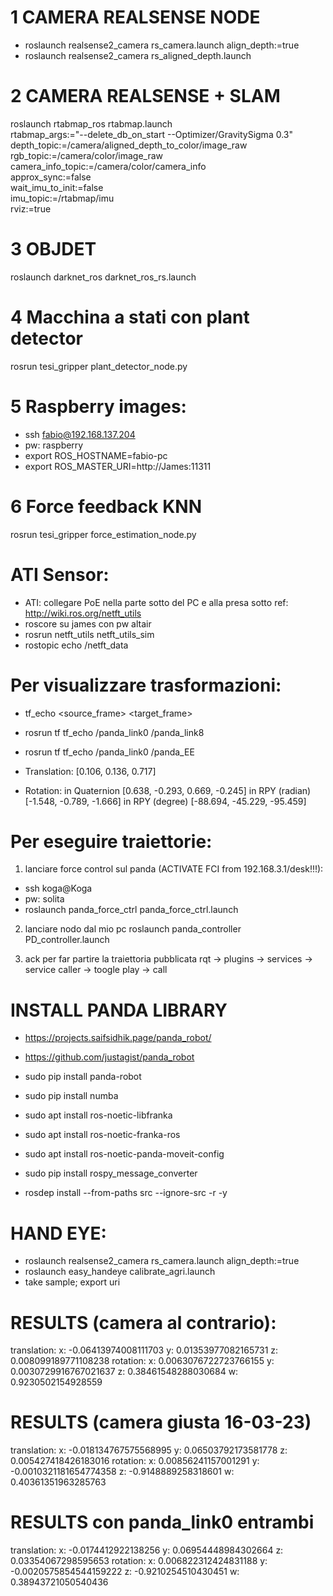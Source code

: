 # 1 CAMERA REALSENSE NODE
- roslaunch realsense2_camera rs_camera.launch align_depth:=true
- roslaunch realsense2_camera rs_aligned_depth.launch 

# 2 CAMERA REALSENSE + SLAM 
roslaunch rtabmap_ros rtabmap.launch \
    rtabmap_args:="--delete_db_on_start --Optimizer/GravitySigma 0.3" \
    depth_topic:=/camera/aligned_depth_to_color/image_raw \
    rgb_topic:=/camera/color/image_raw \
    camera_info_topic:=/camera/color/camera_info \
    approx_sync:=false \
    wait_imu_to_init:=false \
    imu_topic:=/rtabmap/imu \
    rviz:=true
    
# 3 OBJDET
roslaunch darknet_ros darknet_ros_rs.launch

# 4 Macchina a stati con plant detector
rosrun tesi_gripper plant_detector_node.py 

# 5 Raspberry images:
- ssh fabio@192.168.137.204
- pw: raspberry
- export ROS_HOSTNAME=fabio-pc
- export ROS_MASTER_URI=http://James:11311

# 6 Force feedback KNN
rosrun tesi_gripper force_estimation_node.py 

# ATI Sensor:
- ATI: collegare PoE nella parte sotto del PC e alla presa sotto
ref: http://wiki.ros.org/netft_utils
- roscore su james con pw altair
- rosrun netft_utils netft_utils_sim
- rostopic echo /netft_data


# Per visualizzare trasformazioni:
- tf_echo <source_frame> <target_frame> 
- rosrun tf tf_echo /panda_link0 /panda_link8
- rosrun tf tf_echo /panda_link0 /panda_EE

- Translation: [0.106, 0.136, 0.717]
- Rotation: in Quaternion [0.638, -0.293, 0.669, -0.245]
            in RPY (radian) [-1.548, -0.789, -1.666]
            in RPY (degree) [-88.694, -45.229, -95.459]


# Per eseguire traiettorie:
1) lanciare force control sul panda (ACTIVATE FCI from 192.168.3.1/desk!!!): 
- ssh koga@Koga 
- pw: solita
- roslaunch panda_force_ctrl panda_force_ctrl.launch 

2) lanciare nodo dal mio pc
roslaunch panda_controller PD_controller.launch 

3) ack per far partire la traiettoria pubblicata
rqt -> plugins -> services -> service caller -> toogle play -> call


# INSTALL PANDA LIBRARY
- https://projects.saifsidhik.page/panda_robot/
- https://github.com/justagist/panda_robot
- sudo pip install panda-robot
- sudo pip install numba

- sudo apt install ros-noetic-libfranka
- sudo apt install ros-noetic-franka-ros
- sudo apt install ros-noetic-panda-moveit-config

- sudo pip install rospy_message_converter
- rosdep install --from-paths src --ignore-src -r -y


# HAND EYE:
- roslaunch realsense2_camera rs_camera.launch align_depth:=true
- roslaunch easy_handeye calibrate_agri.launch
- take sample; export uri

# RESULTS (camera al contrario):
translation: 
  x: -0.06413974008111703
  y: 0.01353977082165731
  z: 0.008099189771108238
rotation: 
  x: 0.0063076722723766155
  y: 0.0030729916767021637
  z: 0.38461548288030684
  w: 0.9230502154928559
  
# RESULTS (camera giusta 16-03-23)
translation: 
  x: -0.018134767575568995
  y: 0.06503792173581778
  z: 0.005427418426183016
rotation: 
  x: 0.00856241157001291
  y: -0.0010321181654774358
  z: -0.9148889258318601
  w: 0.40361351963285763
  
# RESULTS con panda_link0 entrambi
translation: 
  x: -0.0174412922138256
  y: 0.06954448984302664
  z: 0.03354067298595653
rotation: 
  x: 0.006822312424831188
  y: -0.0020575854544159222
  z: -0.9210254510430451
  w: 0.38943721050540436
  







